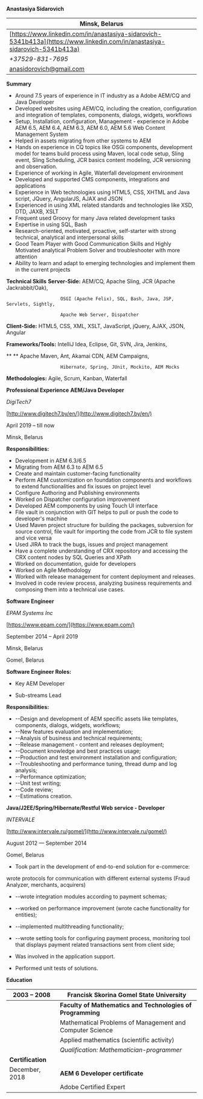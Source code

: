 **Anastasiya Sidarovich**

| Minsk, Belarus  |
| --- |
| [https://www.linkedin.com/in/anastasiya-sidarovich-5341b413a](https://www.linkedin.com/in/anastasiya-sidarovich-5341b413a) |
|  _+37529-831-7695_ |
| anasidorovich@gmail.com |

**Summary**

- Around 7.5 years of experience in IT industry as a Adobe AEM/CQ and Java Developer
- Developed websites using AEM/CQ, including the creation, configuration and integration of templates, components, dialogs, widgets, workflows
- Setup, Installation, configuration, Management - experience in Adobe AEM 6.5, AEM 6.4, AEM 6.3, AEM 6.0, AEM 5.6 Web Content Management System
- Helped in assets migrating from other systems to AEM
- Hands on experience in CQ topics like OSGi components, development model for teams build process using Maven, local code setup, Sling event, Sling Scheduling, JCR basics content modeling, JCR versioning and observation.
- Experience of working in Agile, Waterfall development environment
- Developed and supported CMS components, integrations and applications
- Experience in Web technologies using HTML5, CSS, XHTML and Java script, JQuery, AngularJS, AJAX and JSON
- Experienced in using XML related standards and technologies like XSD, DTD, JAXB, XSLT
- Frequent used Groovy for many Java related development tasks
- Expertise in using SQL, Bash
- Research-oriented, motivated, proactive, self-starter with strong technical, analytical and interpersonal skills
- Good Team Player with Good Communication Skills and Highly Motivated analytical Problem Solver and troubleshooter with more attention
- Ability to learn and adapt to emerging technologies and implement them in the current projects

**Technical Skills**
**Server-Side:**                         AEM/CQ, Apache Sling, JCR (Apache Jackrabbit/Oak),

                        OSGI (Apache Felix), SQL, Bash, Java, JSP, Servlets, Sightly,

                        Apache Web Server, Dispatcher

**Client-Side:**                      HTML5, CSS, XML, XSLT, JavaScript, jQuery, AJAX, JSON, Angular

**Frameworks/Tools:**         IntelliJ Idea, Eclipse, Git, SVN, Jira, Jenkins,

**                       ** Apache Maven, Ant, Akamai CDN, AEM Campaigns,

                        Hibernate, Spring, JUnit, Mockito, AEM Mocks

**Methodologies:**                 Agile, Scrum, Kanban, Waterfall

**Professional Experience**
**AEM/Java Developer**

_DigiTech7_

[http://www.digitech7.by/en/](http://www.digitech7.by/en/)



April 2019 – till now

Minsk, Belarus

**Responsibilities:**

- Development in AEM 6.3/6.5
- Migrating from AEM 6.3 to AEM 6.5
- Create and maintain customer-facing functionality
- Perform AEM customization on foundation components and workflows to extend functionalities and fix issues on project level
- Configure Authoring and Publishing environments
- Worked on Dispatcher configuration improvement
- Developed AEM components by using Touch UI interface
- File vault in conjunction with GIT helps to pull or push the code to developer&#39;s machine
- Used Maven project structure for building the packages, subversion for source control, file vault for importing the code from JCR to file system and vice versa
- Used JIRA to track the bugs, issues and project management
- Have a complete understanding of CRX repository and accessing the CRX content nodes by SQL Queries and XPath
- Worked on documentation, guide for developers
- Worked on Agile Methodology
- Worked with release management for content deployment and releases.
- Involved in code review process, analyzing business requirements and composing them into a technical use cases.

**Software Engineer**

_EPAM Systems Inc_

[https://www.epam.com/](https://www.epam.com/)

September 2014 – April 2019

Minsk, Belarus

Gomel, Belarus

**Software Engineer Roles:**

- Key AEM Developer

- Sub-streams Lead

**Responsibilities:**

- --Design and development of AEM specific assets like templates, components, dialogs, widgets, workflows;
- --New features evaluation and implementation;
- --Analysis of business and technical requirements;
- --Release management - content and releases deployment;
- --Document knowledge and best practices usage;
- --Production and test environment installation and configuration;
- --Troubleshooting and performance tuning, thread dump and log analysis;
- --Performance optimization;
- --Unit test writing;
- --Code review;
- --Estimations creation.

**Java/J2EE/Spring/Hibernate/Restful Web service - Developer**

_INTERVALE_

[http://www.intervale.ru/gomel/](http://www.intervale.ru/gomel/)

August 2012 — September 2014

Gomel, Belarus

- Took part in the development of end-to-end solution for e-commerce:

wrote protocols for communication with different external systems (Fraud Analyzer, merchants, acquirers)

- --wrote integration modules according to payment schemas;
- --worked on performance improvement (wrote cache functionality for entities);
- --implemented multithreading functionality;
- --wrote setting tools for configuring payment process, monitoring tool that displays payment related transactions sent from client side;

- Was involved in the application support.
- Performed unit tests of solutions.

**Education**

| 2003 – 2008 | **Francisk Skorina Gomel State University** |
| --- | --- |
|   | **Faculty of Mathematics and Technologies of Programming** |
|   | Mathematical Problems of Management and Computer Science |
|   | Applied mathematics (scientific activity) |
|   | _Qualification: Mathematician-programmer_ |
| **Certification** |   |
| December, 2018 | **AEM 6 Developer certificate** |
|   | Adobe Certified Expert |
